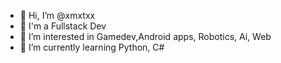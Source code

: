 - 👋 Hi, I’m @xmxtxx
- 👋 I'm a Fullstack Dev
- 👀 I’m interested in Gamedev,Android apps, Robotics, Ai, Web
- 🌱 I’m currently learning Python, C#

<!---
xmxtxx/xmxtxx is a ✨ special ✨ repository because its `README.md` (this file) appears on your GitHub profile.
You can click the Preview link to take a look at your changes.
--->
